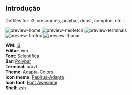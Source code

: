 ## Introdução

Dotfiles for: i3, xresources, polybar, dunst, compton, etc...

![preview-home](https://raw.githubusercontent.com/hrqmonteiro/i3/master/2018-06-18-010733_1920x1080_scrot.png)
![preview-neofetch](https://raw.githubusercontent.com/hrqmonteiro/i3/master/2018-06-18-010810_1920x1080_scrot.png)
![preview-terminals](https://raw.githubusercontent.com/hrqmonteiro/i3/master/2018-06-18-010821_1920x1080_scrot.png)
![preview-firefox](https://raw.githubusercontent.com/hrqmonteiro/i3/master/2018-06-18-010827_1920x1080_scrot.png)
![preview-thunar](https://raw.githubusercontent.com/hrqmonteiro/i3/master/2018-06-18-010900_1920x1080_scrot.png)

**WM**: [i3](https://i3wm.org/)  
**Editor**: vim  
**Font**: [Scientifica](https://github.com/NerdyPepper/scientifica)  
**Bar**: [Polybar](https://github.com/jaagr/polybar)  
**Terminal**: urxvt  
**Theme**: [Adapta-Colors](https://www.gnome-look.org/p/1190851/)  
**Icon theme**: [Papirus-Adapta](https://github.com/PapirusDevelopmentTeam/papirus-icon-theme)  
**Icon font**: [Font Awesome](https://fontawesome.com/)  
**Shell**: zsh
